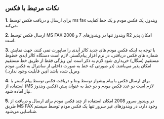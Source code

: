 ## نکات مرتبط با فکس 

**1**.	برای ارسال و دریافت فکس توسط ms fax ویندوز، یک فکس مودم و یک خط کفایت می‌کند.
 
**2**. ارسال فکس توسط MS FAX ویندوز تنها در ویندوزهای 7 و 2008 R2 امکان پذیر است.

**3**.	با توجه به اینکه فکس مودم های جدید کالر آیدی را ساپورت نمی کنند، جهت نمایش شماره های فکس دریافتی، در نرم افزار پیام‌گستر، لازم است دستگاه کالر ایدی خطوط مستقیم (سگال) خریداری شود.لازم به ذکر است این ویژگی فقط از طریق خط مستقیم امکان پذیر می‌باشد. (در صورتی که خط به صورت داخلی از سانترال به فکس مودم وصﻞ شده باشد ایﻦ قابلیت وجود ندارد.)

**4**. برای ارسال فکس با پیام پیشواز  توسط ونتا و دریافت فکس توسط پیام گستر با استفاده از (MS فکس ویندوز) لازم است دو عدد فکس مودم و دو خط به عنوان پیش نیاز آماده شود.

**5**. در ویندوز سرور 2008 امکان استفاده از چند فکس مودم برای ارسال و دریافت از طریق MS FAX  وجود دارد، در ویندوزهای غیر سرور تنها یک فکس مودم توسط سیستم شناسایی می‌شود.
 
